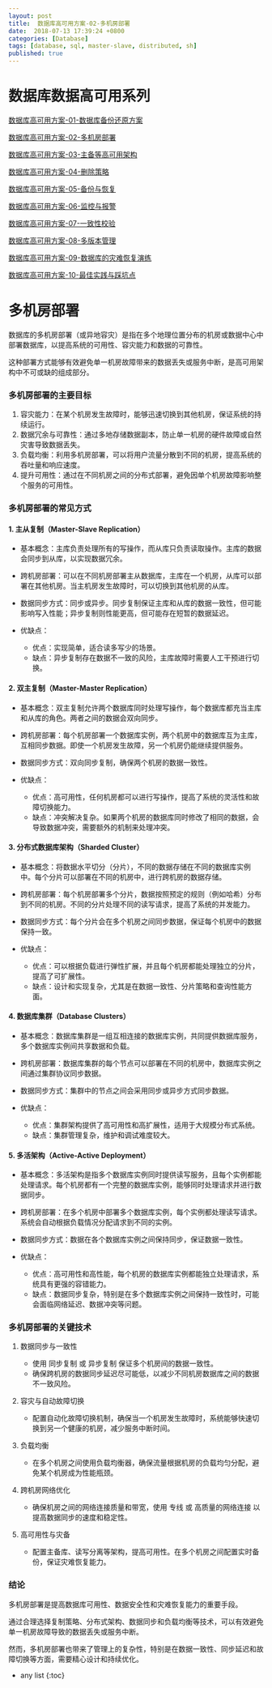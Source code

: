 ```yaml
---
layout: post
title:  数据库高可用方案-02-多机房部署
date:  2018-07-13 17:39:24 +0800
categories: [Database]
tags: [database, sql, master-slave, distributed, sh]
published: true
---
```


# 数据库数据高可用系列

[数据库高可用方案-01-数据库备份还原方案](https://houbb.github.io/2018/07/13/database-recover)

[数据库高可用方案-02-多机房部署](https://houbb.github.io/2018/07/13/database-recover-02-multi-place)

[数据库高可用方案-03-主备等高可用架构](https://houbb.github.io/2018/07/13/database-recover-03-master-slave)

[数据库高可用方案-04-删除策略](https://houbb.github.io/2018/07/13/database-recover-04-delete-strategy)

[数据库高可用方案-05-备份与恢复](https://houbb.github.io/2018/07/13/database-recover-05-recover)

[数据库高可用方案-06-监控与报警](https://houbb.github.io/2018/07/13/database-recover-06-monitor-and-alarm)

[数据库高可用方案-07-一致性校验](https://houbb.github.io/2018/07/13/database-recover-07-checksum)

[数据库高可用方案-08-多版本管理](https://houbb.github.io/2018/07/13/database-recover-08-version-manager)

[数据库高可用方案-09-数据库的灾难恢复演练](https://houbb.github.io/2018/07/13/database-recover-09-problem-recover-test)

[数据库高可用方案-10-最佳实践与踩坑点](https://houbb.github.io/2018/07/13/database-recover-10-best-practice)

# 多机房部署

数据库的多机房部署（或异地容灾）是指在多个地理位置分布的机房或数据中心中部署数据库，以提高系统的可用性、容灾能力和数据的可靠性。

这种部署方式能够有效避免单一机房故障带来的数据丢失或服务中断，是高可用架构中不可或缺的组成部分。

### 多机房部署的主要目标

1. 容灾能力：在某个机房发生故障时，能够迅速切换到其他机房，保证系统的持续运行。
2. 数据冗余与可靠性：通过多地存储数据副本，防止单一机房的硬件故障或自然灾害导致数据丢失。
3. 负载均衡：利用多机房部署，可以将用户流量分散到不同的机房，提高系统的吞吐量和响应速度。
4. 提升可用性：通过在不同机房之间的分布式部署，避免因单个机房故障影响整个服务的可用性。

### 多机房部署的常见方式

#### 1. 主从复制（Master-Slave Replication）
   - 基本概念：主库负责处理所有的写操作，而从库只负责读取操作。主库的数据会同步到从库，以实现数据冗余。
   - 跨机房部署：可以在不同机房部署主从数据库，主库在一个机房，从库可以部署在其他机房。当主机房发生故障时，可以切换到其他机房的从库。
   - 数据同步方式：同步或异步。同步复制保证主库和从库的数据一致性，但可能影响写入性能；异步复制则性能更高，但可能存在短暂的数据延迟。

   - 优缺点：
     - 优点：实现简单，适合读多写少的场景。
     - 缺点：异步复制存在数据不一致的风险，主库故障时需要人工干预进行切换。

#### 2. 双主复制（Master-Master Replication）
   - 基本概念：双主复制允许两个数据库同时处理写操作，每个数据库都充当主库和从库的角色。两者之间的数据会双向同步。
   - 跨机房部署：每个机房部署一个数据库实例，两个机房中的数据库互为主库，互相同步数据。即使一个机房发生故障，另一个机房仍能继续提供服务。
   - 数据同步方式：双向同步复制，确保两个机房的数据一致性。

   - 优缺点：
     - 优点：高可用性，任何机房都可以进行写操作，提高了系统的灵活性和故障切换能力。
     - 缺点：冲突解决复杂。如果两个机房的数据库同时修改了相同的数据，会导致数据冲突，需要额外的机制来处理冲突。

#### 3. 分布式数据库架构（Sharded Cluster）
   - 基本概念：将数据水平切分（分片），不同的数据存储在不同的数据库实例中。每个分片可以部署在不同的机房中，进行跨机房的数据存储。
   - 跨机房部署：每个机房部署多个分片，数据按照预定的规则（例如哈希）分布到不同的机房。不同的分片处理不同的读写请求，提高了系统的并发能力。
   - 数据同步方式：每个分片会在多个机房之间同步数据，保证每个机房中的数据保持一致。

   - 优缺点：
     - 优点：可以根据负载进行弹性扩展，并且每个机房都能处理独立的分片，提高了可扩展性。
     - 缺点：设计和实现复杂，尤其是在数据一致性、分片策略和查询性能方面。

#### 4. 数据库集群（Database Clusters）
   - 基本概念：数据库集群是一组互相连接的数据库实例，共同提供数据库服务，多个数据库实例间共享数据和负载。
   - 跨机房部署：数据库集群的每个节点可以部署在不同的机房中，数据库实例之间通过集群协议同步数据。
   - 数据同步方式：集群中的节点之间会采用同步或异步方式同步数据。

   - 优缺点：
     - 优点：集群架构提供了高可用性和高扩展性，适用于大规模分布式系统。
     - 缺点：集群管理复杂，维护和调试难度较大。

#### 5. 多活架构（Active-Active Deployment）
   - 基本概念：多活架构是指多个数据库实例同时提供读写服务，且每个实例都能处理请求。每个机房都有一个完整的数据库实例，能够同时处理请求并进行数据同步。
   - 跨机房部署：在多个机房中部署多个数据库实例，每个实例都处理读写请求。系统会自动根据负载情况分配请求到不同的实例。
   - 数据同步方式：数据在各个数据库实例之间保持同步，保证数据一致性。

   - 优缺点：
     - 优点：高可用性和高性能，每个机房的数据库实例都能独立处理请求，系统具有更强的容错能力。
     - 缺点：数据同步复杂，特别是在多个数据库实例之间保持一致性时，可能会面临网络延迟、数据冲突等问题。

### 多机房部署的关键技术

1. 数据同步与一致性
   - 使用 同步复制 或 异步复制 保证多个机房间的数据一致性。
   - 确保跨机房的数据同步延迟尽可能低，以减少不同机房数据库之间的数据不一致风险。

2. 容灾与自动故障切换
   - 配置自动化故障切换机制，确保当一个机房发生故障时，系统能够快速切换到另一个健康的机房，减少服务中断时间。

3. 负载均衡
   - 在多个机房之间使用负载均衡器，确保流量根据机房的负载均匀分配，避免某个机房成为性能瓶颈。

4. 跨机房网络优化
   - 确保机房之间的网络连接质量和带宽，使用 专线 或 高质量的网络连接 以提高数据同步的速度和稳定性。

5. 高可用性与灾备
   - 配置主备库、读写分离等架构，提高可用性。在多个机房之间配置实时备份，保证灾难恢复能力。

### 结论

多机房部署是提高数据库可用性、数据安全性和灾难恢复能力的重要手段。

通过合理选择复制策略、分布式架构、数据同步和负载均衡等技术，可以有效避免单一机房故障导致的数据丢失或服务中断。

然而，多机房部署也带来了管理上的复杂性，特别是在数据一致性、同步延迟和故障切换等方面，需要精心设计和持续优化。

* any list
{:toc}